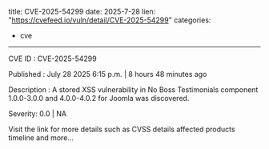  
title: CVE-2025-54299
date: 2025-7-28
lien: "https://cvefeed.io/vuln/detail/CVE-2025-54299"
categories:
  - cve
---

CVE ID : CVE-2025-54299

Published :  July 28
2025
6:15 p.m. | 8 hours
48 minutes ago

Description : A stored XSS vulnerability in No Boss Testimonials component 1.0.0-3.0.0 and 4.0.0-4.0.2 for Joomla was discovered.

Severity: 0.0 | NA

Visit the link for more details
such as CVSS details
affected products
timeline
and more...
